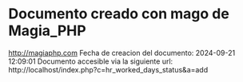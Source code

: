 # Documento creado con mago de Magia_PHP 
http://magiaphp.com 
Fecha de creacion del documento: 2024-09-21 12:09:01 
Documento accesible via la siguiente url:  
http://localhost/index.php?c=hr_worked_days_status&a=add 

